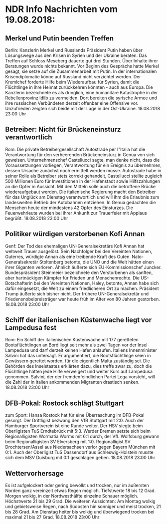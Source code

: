 # NDR Info Nachrichten vom 19.08.2018:


## Merkel und Putin beenden Treffen
Berlin: 			Kanzlerin Merkel und Russlands Präsident Putin haben über Lösungswege aus den Krisen in Syrien und der Ukraine beraten. Das Treffen auf Schloss Meseberg dauerte gut drei Stunden. Über Inhalte ihrer Beratungen wurde nichts bekannt. Vor Beginn des Gesprächs hatte Merkel gesagt, sie setze auf die Zusammenarbeit mit Putin. In der internationalen Krisendiplomatie könne auf Russland nicht verzichtet werden. Der Kremlchef forderte Hilfe beim Wiederaufbau für Syrien, damit die Flüchtlinge in ihre Heimat zurückkehren könnten - auch aus Europa. Die Kanzlerin bezeichnete es als dringlich, eine humanitäre Katastrophe in der Rebellenprovinz Idlib zu vermeiden. Dort bereiten die syrische Armee und ihre russischen Verbündeten derzeit offenbar eine Offensive vor. Unzufrieden zeigten sich beide mit der Lage in der Ost-Ukraine. 18.08.2018 23:00 Uhr 

## Betreiber: Nicht für Brückeneinsturz verantwortlich
Rom: 	Die private Betreibergesellschaft Autostrade per l"Italia hat die Verantwortung für den verheerenden Brückeneinsturz in Genua von sich geweisen. Unternehmenschef Castellucci sagte, man denke nicht, dass die Voraussetzungen vorliegen, Verantwortung für ein Ereignis zu übernehmen, dessen Ursache zunächst noch ermittelt werden müsse. Autostrade habe in seiner Rolle als Betreiber stets korrekt gehandelt, Castellucci stellte zugleich 500 Millionen Euro für Investitionen in der Hafenstadt sowie Hilfszahlungen an die Opfer in Aussicht. Mit den Mitteln solle auch die betroffene Brücke wiederaufgebaut werden. Die italienische Regierung macht den Betreiber für das Unglück am Dienstag verantwortlich und will ihm die Erlaubnis zum landesweiten Betrieb der Autobahnen entziehen. In Genua gedachten die Menschen heute der mindestens 42 Opfer des Einsturzes. Die Feuerwehrleute wurden bei ihrer Ankunft zur Trauerfeier mit Applaus begrüßt. 18.08.2018 23:00 Uhr 

## Politiker würdigen verstorbenen Kofi Annan
Genf: Der Tod des ehemaligen UN-Generalsekretärs Kofi Annan hat weltweit Trauer ausgelöst. Sein Nachfolger bei den Vereinten Nationen, Guterres, würdigte Annan als eine treibende Kraft des Guten. Nato-Generalsekretär Stoltenberg betonte, die UNO und die Welt hätten einen ihrer Giganten verloren. Ähnlich äußerte sich EU-Kommissionschef Juncker. Bundespräsident Steinmeier bezeichnete den Verstorbenen als sanften, aber hartnäckigen Kämpfer für Frieden und Menschenrechte. Die US-Botschafterin bei den Vereinten Nationen, Haley, betonte, Annan habe sich dafür eingesetzt, die Welt zu einem friedlicheren Ort zu machen. Präsident Trump äußerte sich bisher nicht. Der frühere UN-Generalsekretär und Friedensnobelpreisträger war heute früh im Alter von 80 Jahren gestorben. 18.08.2018 23:00 Uhr 

## Schiff der italienischen Küstenwache liegt vor Lampedusa fest
Rom: Ein Schiff der italienischen Küstenwache mit 177 geretteten Bootsflüchtlingen an Bord liegt seit mehr als zwei Tagen vor der Insel Lampedusa und darf derzeit keinen Hafen anlaufen. Italiens Innenminister Salvini hat das untersagt. Er argumentiert, die Bootsflüchtlinge seien in Gewässern gerettet worden, für die eigentlich Malta zuständig sei. Die Behörden des Inselstaates erklärten dazu, dies treffe zwar zu, doch die Flüchtlinge hätten jede Hilfe verweigert und weiter Kurs auf Lampedusa genommen. Salvini, der der fremdenfeindlichen Partei Lega vorsteht, will die Zahl der in Italien ankommenden Migranten drastisch senken. 18.08.2018 23:00 Uhr 

## DFB-Pokal: Rostock schlägt Stuttgart
zum Sport: Hansa Rostock hat für eine Überraschung im DFB-Pokal gesorgt. Der Drittligist bezwang den VfB Stuttgart mit 2:0. Auch der Hamburger Sportverein ist eine Runde weiter. Der HSV siegte beim Oberligisten TuS Erndtebrück mit 5:3. Werder Bremen setzte sich beim Regionalligisten Wormatia Worms mit 6:1 durch, der VfL Wolfsburg gewann beim Regionalligisten SV Elversberg mit 1:0. Regionalligist SV Drochtersen/Assel aus Niedersachsen verlor gegen Bayern München mit 0:1. Auch der Oberligist TuS Dassendorf aus Schleswig-Holstein musste sich dem MSV Duisburg mit 0:1 geschlagen geben. 18.08.2018 23:00 Uhr 

## Wettervorhersage
Es ist aufgelockert oder gering bewölkt und trocken, nur im äußersten Norden ganz vereinzelt etwas Regen möglich. Tiefstwerte 18 bis 12 Grad. Morgen wolkig, in der Nordwesthälfte einzelne Schauer möglich. Höchstwerte 21 bis 29 Grad. Die weiteren Aussichten: Am Montag wolkig und gebietsweise Regen, nach Südosten hin sonniger und meist trocken, 21 bis 28 Grad. Am Dienstag heiter bis wolkig und überwiegend trocken bei maximal 21 bis 27 Grad. 18.08.2018 23:00 Uhr 
